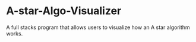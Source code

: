 # A-star-Algo-Visualizer
A full stacks program that allows users to visualize how an A star algorithm works.
